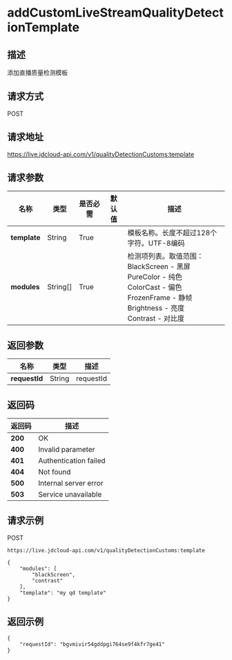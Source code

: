 # addCustomLiveStreamQualityDetectionTemplate


## 描述
添加直播质量检测模板

## 请求方式
POST

## 请求地址
https://live.jdcloud-api.com/v1/qualityDetectionCustoms:template


## 请求参数
|名称|类型|是否必需|默认值|描述|
|---|---|---|---|---|
|**template**|String|True| |模板名称。长度不超过128个字符。UTF-8编码<br>|
|**modules**|String[]|True| |检测项列表。取值范围：<br>  BlackScreen - 黑屏<br>  PureColor - 纯色<br>  ColorCast - 偏色<br>  FrozenFrame - 静帧<br>  Brightness - 亮度<br>  Contrast - 对比度<br>|


## 返回参数
|名称|类型|描述|
|---|---|---|
|**requestId**|String|requestId|


## 返回码
|返回码|描述|
|---|---|
|**200**|OK|
|**400**|Invalid parameter|
|**401**|Authentication failed|
|**404**|Not found|
|**500**|Internal server error|
|**503**|Service unavailable|

## 请求示例
POST
```
https://live.jdcloud-api.com/v1/qualityDetectionCustoms:template
```

```
{
    "modules": [
        "blackScreen", 
        "contrast"
    ], 
    "template": "my qd template"
}
```

## 返回示例
```
{
    "requestId": "bgvmivir54gddpgi764se9f4kfr7ge41"
}
```
